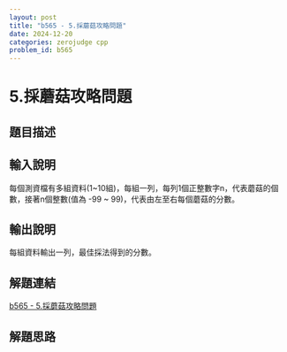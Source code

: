```yaml
---
layout: post
title: "b565 - 5.採蘑菇攻略問題"
date: 2024-12-20
categories: zerojudge cpp
problem_id: b565
---
```


# 5.採蘑菇攻略問題

## 題目描述



## 輸入說明

每個測資檔有多組資料(1~10組)，每組一列，每列1個正整數字n，代表蘑菇的個數，接著n個整數(值為 -99 ~ 99)，代表由左至右每個蘑菇的分數。

## 輸出說明

每組資料輸出一列，最佳採法得到的分數。

## 解題連結

[b565 - 5.採蘑菇攻略問題](https://zerojudge.tw/ShowProblem?problemid=b565)

## 解題思路

